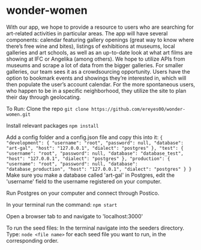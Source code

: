 # wonder-women

With our app, we hope to provide a resource to users who are searching for art-related activities in particular areas. The app will have several components: calendar featuring gallery openings (great way to know where there’s free wine and bites), listings of exhibitions at museums, local galleries and art schools, as well as an up-to-date look at what art films are showing at IFC or Angelika (among others).
We hope to utilize APIs from museums and scrape a lot of data from the bigger galleries. For smaller galleries, our team sees it as a crowdsourcing opportunity. Users have the option to bookmark events and showings they’re interested in, which will then populate the user’s account calendar. 
For the more spontaneous users, who happen to be in a specific neighborhood, they utilize the site to plan their day through geolocating. 

To Run:
Clone the repo
  `git clone https://github.com/ereyes00/wonder-women.git`

Install relevant packages
  `npm install`

Add a config folder and a config.json file and copy this into it:
  `{
  "development": {
    "username": "root",
    "password": null,
    "database": "art-gal",
    "host": "127.0.0.1",
    "dialect": "postgres"
  },
  "test": {
    "username": "root",
    "password": null,
    "database": "database_test",
    "host": "127.0.0.1",
    "dialect": "postgres"
  },
  "production": {
    "username": "root",
    "password": null,
    "database": "database_production",
    "host": "127.0.0.1",
    "dialect": "postgres"
  }
  }`
Make sure you make a database called 'art-gal' in Postgres, edit the 'username' field to the username registered on your computer.

Run Postgres on your computer and connect through Postico.

In your terminal run the command:
  `npm start`

Open a browser tab to and navigate to  'localhost:3000'


To run the seed files:
  In the terminal navigate into the seeders directory.
  Type:
    `node <file name>`
  for each seed file you want to run, in the corresponding order.

